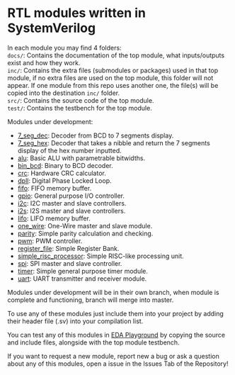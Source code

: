 # RTL modules written in SystemVerilog
In each module you may find 4 folders:
</br>
`docs/`: Contains the documentation of the top module, what inputs/outputs exist and how they work.
</br>
`inc/`: Contains the extra files (submodules or packages) used in that top module, if no extra files are used on the top module, this folder will not appear. If one module from this repo uses another one, the file(s) will be copied into the destination `inc/` folder.
</br>
`src/`: Contains the source code of the top module.
</br>
`test/`: Contains the testbench for the top module.
</s>

Modules under development:
- [7_seg_dec](https://github.com/Bubi2001/rtl_utils/tree/module/7_seg_dec): Decoder from BCD to 7 segments display.
- [7_seg_hex](https://github.com/Bubi2001/rtl_utils/tree/module/7_seg_hex): Decoder that takes a nibble and return the 7 segments display of the hex number inputted.
- [alu](https://github.com/Bubi2001/rtl_utils/tree/module/alu): Basic ALU with parametrable bitwidths.
- [bin_bcd](https://github.com/Bubi2001/rtl_utils/tree/module/bin_bcd): Binary to BCD decoder.
- [crc](https://github.com/Bubi2001/rtl_utils/tree/module/crc): Hardware CRC calculator.
- [dpll](https://github.com/Bubi2001/rtl_utils/tree/module/dpll): Digital Phase Locked Loop.
- [fifo](https://github.com/Bubi2001/rtl_utils/tree/module/fifo): FIFO memory buffer.
- [gpio](https://github.com/Bubi2001/rtl_utils/tree/module/gpio): General purpose I/O controller.
- [i2c](https://github.com/Bubi2001/rtl_utils/tree/module/i2c): I2C master and slave controllers.
- [i2s](https://github.com/Bubi2001/rtl_utils/tree/module/i2s): I2S master and slave controllers.
- [lifo](https://github.com/Bubi2001/rtl_utils/tree/module/lifo): LIFO memory buffer.
- [one_wire](https://github.com/Bubi2001/rtl_utils/tree/module/one_wire): One-Wire master and slave module.
- [parity](https://github.com/Bubi2001/rtl_utils/tree/module/parity): Simple parity calculation and checking.
- [pwm](https://github.com/Bubi2001/rtl_utils/tree/module/pwm): PWM controller.
- [register_file](https://github.com/Bubi2001/rtl_utils/tree/module/register_file): Simple Register Bank.
- [simple_risc_processor](https://github.com/Bubi2001/rtl_utils/tree/module/simple_risc_processor): Simple RISC-like processing unit.
- [spi](https://github.com/Bubi2001/rtl_utils/tree/module/spi): SPI master and slave controller.
- [timer](https://github.com/Bubi2001/rtl_utils/tree/module/timer): Simple general purpose timer module.
- [uart](https://github.com/Bubi2001/rtl_utils/tree/module/uart): UART transmitter and receiver module.

Modules under development will be in their own branch, when module is complete and functioning, branch will merge into master.

To use any of these modules just include them into your project by adding their header file (.sv) into your compilation list.</s>

You can test any of this modules in [EDA Playground](https://www.edaplayground.com) by copying the source and include files, alongside with the top module testbench.

If you want to request a new module, report new a bug or ask a question about any of this modules, open a issue in the Issues Tab of the Repository!